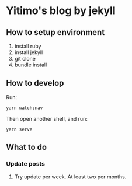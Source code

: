 # Yitimo's blog by jekyll

## How to setup environment

1. install ruby
2. install jekyll
3. git clone
4. bundle install

## How to develop

Run:

``` shell
yarn watch:nav
```

Then open another shell, and run:

``` shell
yarn serve
```

## What to do

### Update posts

1. Try update per week. At least two per months.

